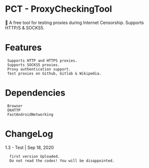 # PCT - ProxyCheckingTool
🚀 A free tool for testing proxies during Internet Censorship. Supports HTTP/S &amp; SOCKS5.
# Features
     Supports HTTP and HTTPS proxies.
     Supports SOCKS5 proxies.
     Proxy authentication support.
     Test proxies on Github, Gitlab & Wikipedia.
# Dependencies
     Browser
     OkHTTP
     FastAndroidNetworking
# ChangeLog
1.3 - Test | Sep 18, 2020

      first version Uploaded.
      Do not read the codes! You will be disappointed.
     
